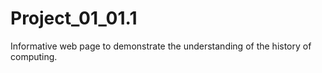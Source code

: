 # Project_01_01.1
Informative web page to demonstrate the understanding of the history of computing.
